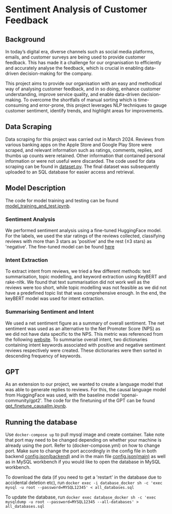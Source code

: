 # Sentiment Analysis of Customer Feedback

## Background
In today’s digital era, diverse channels such as social media platforms, emails, and customer surveys are being used to provide customer feedback. This has made it a challenge for our orgnanisation to efficiently and accurately analyse the feedback, which is crucial in enabling data-driven decision-making for the company.

This project aims to provide our organisation with an easy and methodical way of analysing customer feedback, and in so doing, enhance customer understanding, improve service quality, and enable data-driven decision-making. To overcome the shortfalls of manual sorting which is time-consuming and error-prone, this project leverages NLP techniques to gauge customer sentiment, identify trends, and highlight areas for improvements.

## Data Scraping
Data scraping for this project was carried out in March 2024. Reviews from various banking apps on the Apple Store and Google Play Store were scraped, and relevant information such as ratings, comments, replies, and thumbs up counts were retained. Other information that contained personal information or were not useful were discarded. The code used for data scraping can be found in [dataset.py](backend/dataset.py). The final dataset was subsequently uploaded to an SQL database for easier access and retrieval.

## Model Description
The code for model training and testing can be found [model_training_and_test.ipynb](backend/model_training_and_test.ipynb).

### Sentiment Analysis
We performed sentiment analysis using a fine-tuned HuggingFace model. For the labels, we used the star ratings of the reviews collected, classifying reviews with more than 3 stars as 'positive' and the rest (≤3 stars) as 'negative'. The fine-tuned model can be found [here](https://huggingface.co/ajiayi/finetuning-sentiment-model-bank_reviews-otherbank)

### Intent Extraction
To extract intent from reviews, we tried a few different methods: text summarisation, topic modelling, and keyword extraction using KeyBERT and rake-nltk. We found that text summarisation did not work well as the reviews were too short, while topic modelling was not feasible as we did not have a predefined topic list that was comprehensive enough. In the end, the keyBERT model was used for intent extraction.

### Summarising Sentiment and Intent
We used a net sentiment figure as a summary of overall sentiment. The net sentiment was used as an alternative to the Net Promoter Score (NPS) as we did not have data specific to the NPS. This metric was referenced from the following [website](https://chattermill.com/blog/nps-calculator#:~:text=Calculating%20your%20net%20promoter%20score,number%20between%20%2D100%20and%20100.).
To summarise overall intent, two dictionaries containing intent keywords associated with positive and negative sentiment reviews respectively were created. These dictionaries were then sorted in descending frequency of keywords.

## GPT
As an extension to our project, we wanted to create a language model that was able to generate replies to reviews. For this, the causal language model from HuggingFace was used, with the baseline model 'openai-community/gpt2'. The code for the finetuning of the GPT can be found [gpt_finetune_causallm.ipynb](backend/gpt_finetune_causallm.ipynb).

## Running the database
Use `docker-compose up` to pull mysql image and create container. Take note that port may need to be changed depending on whether your machine is already using the port. Refer to (docker-compose.yml) on how to change port. Make sure to change the port accordingly in the config file in both backend [config.json(backend)](backend/config.json) and in the main file [config.json(main)](config.json) as well as in MySQL workbench if you would like to open the database in MySQL workbench. 

To download the data (if you need to get a 'restart' in the database due to accidental deletion etc), run `docker exec -i database_docker sh -c 'exec mysql -u root --password=MYSQL12345' < all_databases.sql`

To update the database, run `docker exec database_docker sh -c 'exec mysqldump -u root --password=MYSQL12345 --all-databases' > all_databases.sql`

